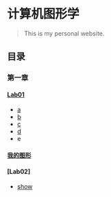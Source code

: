# 计算机图形学
> This is my personal website.

## 目录
### 第一章
#### [Lab01](https://liyi1003zcmu.github.io/CourseWare/CGChapters/Chapter1/Chapter-1-lab1.html)
 - [a](./CG/Lab1/a.html)
 - [b](./CG/Lab1/b.html)
 - [c](./CG/Lab1/c.html)
 - [d](./CG/Lab1/d.html)
 - e
#### [我的图形](./CG/Mine/Heart.html)
#### [Lab02]
- [show](./CG/Lab2/show.html)
